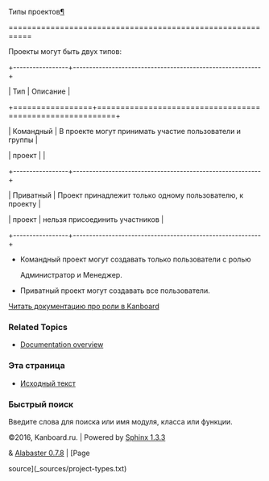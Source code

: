 Типы проектов[¶](#project-types "Ссылка на этот заголовок")

===========================================================



Проекты могут быть двух типов:



+-----------------+----------------------------------------------------------+

| Тип             | Описание                                                 |

+=================+==========================================================+

| Командный       | В проекте могут принимать участие пользователи и группы  |

| проект          |                                                          |

+-----------------+----------------------------------------------------------+

| Приватный       | Проект принадлежит только одному пользователю, к проекту |

| проект          | нельзя присоединить участников                           |

+-----------------+----------------------------------------------------------+



-   Командный проект могут создавать только пользователи с ролью

    Администратор и Менеджер.



-   Приватный проект могут создавать все пользователи.



[Читать документацию про роли в Kanboard](roles.markdown)



### Related Topics



-   [Documentation overview](index.markdown)



### Эта страница



-   [Исходный текст](_sources/project-types.txt)



### Быстрый поиск



Введите слова для поиска или имя модуля, класса или функции.



©2016, Kanboard.ru. | Powered by [Sphinx 1.3.3](http://sphinx-doc.org/)

& [Alabaster 0.7.8](https://github.com/bitprophet/alabaster) | [Page

source](_sources/project-types.txt)

